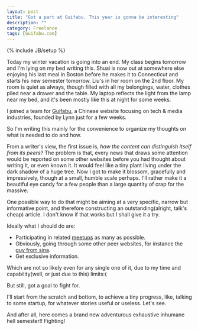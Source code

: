 ```yaml
---
layout: post
title: "Got a part at Guifabu. This year is gonna be interesting"
description: ""
category: Freelance
tags: [Guifabu.com]
---
```

{% include JB/setup %}

Today my winter vacation is going into an end. My class begins tomorrow and I'm lying on my bed writing this. Shuai is now out 
at somewhere else enjoying his last meal in Boston before he makes it to Connecticut and starts his new semester tomorrow. 
Liu's in her room on the 2nd floor. 
My room is quiet as always, though filled with all my belongings, water, clothes piled near a drawer and the table. 
My laptop reflects the light from the lamp near my bed, 
and it's been mostly like this at night for some weeks.

I joined a team for [Guifabu](http://www.guifabu.com), a Chinese website focusing on tech & media industries, 
founded by Lynn just for a few weeks.  

So I'm writing this mainly for the convenience to organize my thoughts on what is needed to do and how.  

From a writer's view, the first issue is, _how the content can distinguish itself from its peers_? 
The problem is that, every news that draws some attention would be reported on some other websites before you had thought about writing it, 
or even known it. It would feel like a tiny plant living under the dark shadow of a huge tree. Now I got to make it blossom, gracefully 
and impressively, though at a small, humble scale perhaps.  I'll rather make it a beautiful eye candy for a few people than a large quantity of crap for the massive.

One possible way to do that might be aiming at a very specific, narrow but informative point, and therefore constructing an 
outstanding(alright, talk's cheap) article. I don't know if that works but I shall give it a try.

Ideally what I should do are:
* Participating in related [meetups](http://www.meetup.com/find/?gj=ej32e&a=mw1_fnd) as many as possible.
* Obviously, going through some other peer websites, for instance the [guy from sina](http://tech.sina.com.cn/csj/).
* Get exclusive information.

Which are not so likely even for any single one of it, due to my time and capability(well, or just due to this) limits:(  

But still, got a goal to fight for.  

I'll start from the scratch and bottom, to achieve a tiny progress, like, talking to some startup, 
for whatever stories useful or useless. Let's see.

And after all, here comes a brand new adventurous exhaustive inhumane hell semester!! Fighting!